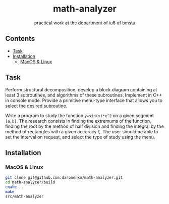 <div align="center">

# math-analyzer

practical work at the department of iu6 of bmstu

</div>

## Contents

* [Task](#task)
* [Installation](#installation)
    * [MacOS & Linux](#macos-linux-installation)

## Task <a name="task"></a>

Perform structural decomposition, develop a block diagram containing at least
3 subroutines, and algorithms of these subroutines. Implement in C++ in console
mode. Provide a primitive menu-type interface that allows you to select
the desired subroutine.

Write a program to study the function `y=sin(x)*x^2` on a given segment
`[a,b]`. The research consists in finding the extremums of the function,
finding the root by the method of half division and finding the integral
by the method of rectangles with a given accuracy `ξ`. The user should be able
to set the interval on request, and select the type of study using the menu.

## Installation <a name="installation"></a>

### MacOS & Linux <a name="macos-linux-installation"></a>

```sh
git clone git@github.com:daronenko/math-analyzer.git
cd math-analyzer/build
cmake ..
make
src/math-analyzer
```

